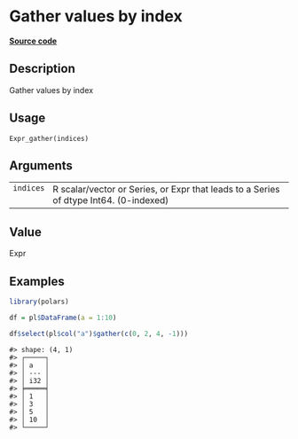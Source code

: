 

# Gather values by index

[**Source code**](https://github.com/pola-rs/r-polars/tree/main/R/expr__expr.R#L1620)

## Description

Gather values by index

## Usage

<pre><code class='language-R'>Expr_gather(indices)
</code></pre>

## Arguments

<table>
<tr>
<td style="white-space: nowrap; font-family: monospace; vertical-align: top">
<code id="Expr_gather_:_indices">indices</code>
</td>
<td>
R scalar/vector or Series, or Expr that leads to a Series of dtype
Int64. (0-indexed)
</td>
</tr>
</table>

## Value

Expr

## Examples

``` r
library(polars)

df = pl$DataFrame(a = 1:10)

df$select(pl$col("a")$gather(c(0, 2, 4, -1)))
```

    #> shape: (4, 1)
    #> ┌─────┐
    #> │ a   │
    #> │ --- │
    #> │ i32 │
    #> ╞═════╡
    #> │ 1   │
    #> │ 3   │
    #> │ 5   │
    #> │ 10  │
    #> └─────┘
